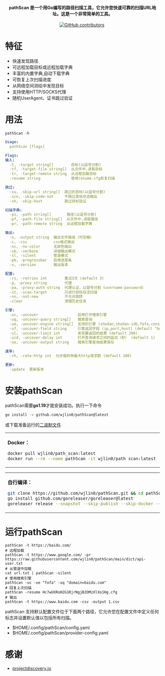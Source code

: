 <h4 align="center">pathScan 是一个用Go编写的路径扫描工具，它允许您快速可靠的扫描URL地址。这是一个非常简单的工具。</h4>

<p align="center">
<img src="https://img.shields.io/github/go-mod/go-version/wjlin0/pathScan?filename=go.mod" alt="">
    <a href="https://github.com/wjlin0/pathScan/releases"><img src="https://img.shields.io/github/downloads/wjlin0/pathScan/total" alt=""></a>
    <a href="https://github.com/wjlin0/pathScan/graphs/contributors"><img alt="GitHub contributors" src="https://img.shields.io/github/contributors-anon/wjlin0/pathScan"></a>
    <a href="https://github.com/wjlin0/pathScan/releases/"><img src="https://img.shields.io/github/release/wjlin0/pathScan" alt=""></a>
    <a href="https://github.com/wjlin0/pathScan/issues"><img src="https://img.shields.io/github/issues-raw/wjlin0/pathScan" alt=""></a>
    <a href="https://wjlin0.com/"><img src="https://img.shields.io/badge/wjlin0-blog-green" alt=""></a>
</p>


# 特征

- 快速发现路径
- 可远程加载目标或远程加载字典
- 丰富的内置字典,自动下载字典
- 可恢复上次扫描进度
- 从网络空间测绘中发现目标
- 支持使用HTTP/SOCKS代理
- 随机UserAgent、证书跳过验证

# 用法

```shell
pathScan -h
```
```yaml
Usage:
  pathScan [flags]

Flags:
输入:
  -t, -target string[]        目标(以逗号分割)
  -tf, -target-file string[]  从文件中,读取目标
  -tr, -target-remote string  从远程加载目标
  -resume string              使用resume.cfg恢复扫描

跳过:
  -su, -skip-url string[]  跳过的目标(以逗号分割)
  -scn, -skip-code-not     不跳过其他状态输出
  -sh, -skip-host          跳过目标验证

扫描字典:
  -ps, -path string[]       路径(以逗号分割)
  -pf, -path-file string[]  从文件中,读取路径
  -pr, -path-remote string  从远程加载字典

输出:
  -o, -output string  输出文件路径（可忽略）
  -c, -csv            csv格式输出
  -nc, -no-color      无颜色输出
  -vb, -verbose       详细输出模式
  -sl, -silent        管道模式
  -pb, -progressbar   启用进度条
  -v, -version        输出版本

配置:
  -rs, -retries int        重试3次 (default 3)
  -p, -proxy string        代理
  -pa, -proxy-auth string  代理认证，以冒号分割（username:password）
  -st, -scan-target        只进行目标存活扫描
  -nn, -not-new            不允许跳转
  -clear                   清理历史任务

引擎:
  -uc, -uncover                  启用打开搜索引擎
  -uq, -uncover-query string[]   搜索查询
  -ue, -uncover-engine string[]  支持的引擎 (shodan,shodan-idb,fofa,censys,quake,hunter,zoomeye,netlas,zone,binary) (default quake,fofa)
  -uf, -uncover-field string     引擎返回字段 (ip,port,host) (default "host")
  -ul, -uncover-limit int        发现要返回的结果 (default 200)
  -ucd, -uncover-delay int       打开查询请求之间的延迟（秒） (default 1)
  -uo, -uncover-output string    搜索引擎查询结果保存

速率:
  -rh, -rate-http int  允许每秒钟最大http请求数 (default 100)

更新:
  -update  更新版本

```
# 安装pathScan

pathScan需要**go1.19**才能安装成功。执行一下命令

```sh
go install -v github.com/wjlin0/pathScan@latest
```

或下载准备运行的[二进制文件](https://github.com/wjlin0/pathScan/releases/latest)

<table>
    <tr>
    <td>

**Docker：**

```sh
docker pull wjlin0/path_scan:latest
docker run --rm --name pathScan -it wjlin0/path_scan:latest  -t https://wjlin0.com -vb
```
</td>
</tr>
</table>

<table>
<tr>
<td>

**自行编译：**

```sh
git clone https://github.com/wjlin0/pathScan.git && cd pathScan
go install github.com/goreleaser/goreleaser@latest
goreleaser release --snapshot --skip-publish --skip-docker --rm-dist
```
</td>
</tr>
</table>



# 运行pathScan

```text
pathScan -t https://baidu.com/
# 远程加载
pathScan -t https://www.google.com/ -pr https://raw.githubusercontent.com/wjlin0/pathScan/main/dict/api-user.txt
# 从管道中加载
cat url.txt | pathScan -silent
# 使用搜索引擎
pathScan -uc -ue "fofa" -uq "domain=baidu.com"
# 回复上次扫描
pathScan -resume Hc7wUXRoH2G1RjrNgjB2OMzXlXo1Hg.cfg
# 输出
pathScan -t https://www.baidu.com -csv -output 1.csv
```



pathScan 支持默认配置文件位于下面两个路径，它允许您在配置文件中定义任何标志并设置默认值以包括所有扫描。
- $HOME/.config/pathScan/config.yaml
- $HOME/.config/pathScan/provider-config.yaml

# 感谢

- [projectdiscovery.io](https://projectdiscovery.io/#/)

